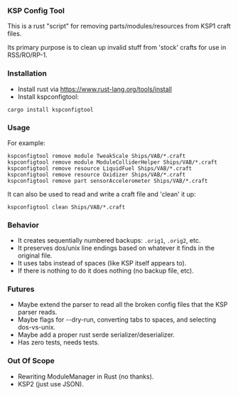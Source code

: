 ### KSP Config Tool

This is a rust "script" for removing parts/modules/resources from KSP1 craft files.

Its primary purpose is to clean up invalid stuff from 'stock' crafts for use in RSS/RO/RP-1.

### Installation

- Install rust via https://www.rust-lang.org/tools/install
- Install kspconfigtool:

```
cargo install kspconfigtool
```

### Usage

For example:

```
kspconfigtool remove module TweakScale Ships/VAB/*.craft
kspconfigtool remove module ModuleColliderHelper Ships/VAB/*.craft
kspconfigtool remove resource LiquidFuel Ships/VAB/*.craft
kspconfigtool remove resource Oxidizer Ships/VAB/*.craft
kspconfigtool remove part sensorAccelerometer Ships/VAB/*.craft
```

It can also be used to read and write a craft file and 'clean' it up:

```
kspconfigtool clean Ships/VAB/*.craft
```

### Behavior

- It creates sequentially numbered backups: `.orig1`, `.orig2`, etc.
- It preserves dos/unix line endings based on whatever it finds in the original file.
- It uses tabs instead of spaces (like KSP itself appears to).
- If there is nothing to do it does nothing (no backup file, etc).

### Futures

- Maybe extend the parser to read all the broken config files that the KSP parser reads.
- Maybe flags for --dry-run, converting tabs to spaces, and selecting dos-vs-unix.
- Maybe add a proper rust serde serializer/deserializer.
- Has zero tests, needs tests.

### Out Of Scope

- Rewriting ModuleManager in Rust (no thanks).
- KSP2 (just use JSON).

